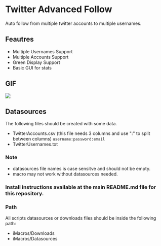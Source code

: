 # Twitter Advanced Follow
Auto follow from multiple twitter accounts to multiple usernames.

## Feautres
- Multiple Usernames Support
- Multiple Accounts Support
- Green Display Support
- Basic GUI for stats

## GIF
![](https://steemitimages.com/0x0/https://cdn.steemitimages.com/DQmTr4aauEFaHBDRYf4USAEb7PMfEJa42AXppinKhHjiwjy/Untitled%20Project.gif)

## Datasources
The following files should be created with some data.
- TwitterAccounts.csv (this file needs 3 columns and use ":" to split between columns)
`username:password:email`
- TwitterUsernames.txt

### Note
- datasources file names is case sensitve and should not be empty.
- macro may not work without datasources needed.

### Install instructions available at the main README.md file for this repository.

### Path
All scripts datasources or downloads files should be inside the following path:
- iMacros/Downloads
- iMacros/Datasources
